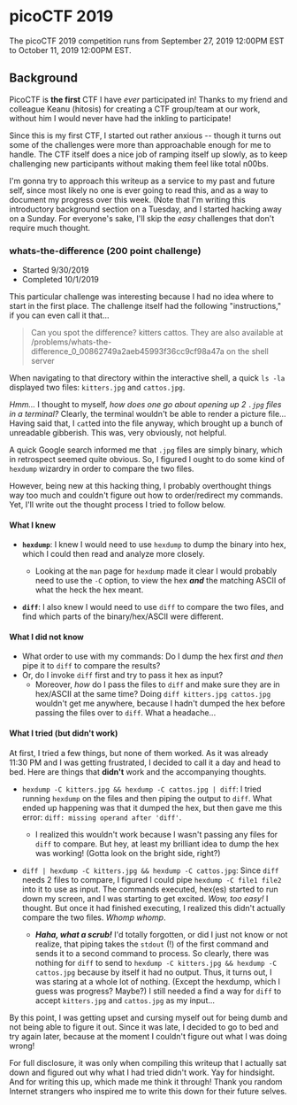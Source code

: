 # picoCTF 2019

The picoCTF 2019 competition runs from September 27, 2019 12:00PM EST to October 11, 2019 12:00PM EST.

## Background

PicoCTF is **the first** CTF I have _ever_ participated in! Thanks to my friend and colleague Keanu (hitosis) for creating a CTF group/team at our work, without him I would never have had the inkling to participate!

Since this is my first CTF, I started out rather anxious -- though it turns out some of the challenges were more than approachable enough for me to handle. The CTF itself does a nice job of ramping itself up slowly, as to keep challenging new participants without making them feel like total n00bs.

I'm gonna try to approach this writeup as a service to my past and future self, since most likely no one is ever going to read this, and as a way to document my progress over this week. (Note that I'm writing this introductory background section on a Tuesday, and I started hacking away on a Sunday. For everyone's sake, I'll skip the _easy_ challenges that don't require much thought.

### whats-the-difference (200 point challenge)

- Started 9/30/2019
- Completed 10/1/2019

This particular challenge was interesting because I had no idea where to start in the first place. The challenge itself had the following "instructions," if you can even call it that...

> Can you spot the difference? kitters cattos. They are also available at /problems/whats-the-difference_0_00862749a2aeb45993f36cc9cf98a47a on the shell server

When navigating to that directory within the interactive shell, a quick `ls -la` displayed two files: `kitters.jpg` and `cattos.jpg`.

_Hmm..._ I thought to myself, _how does one go about opening up 2 `.jpg` files in a terminal?_ Clearly, the terminal wouldn't be able to render a picture file... Having said that, I `cat`ted into the file anyway, which brought up a bunch of unreadable gibberish. This was, very obviously, not helpful.

A quick Google search informed me that `.jpg` files are simply binary, which in retrospect seemed quite obvious. So, I figured I ought to do some kind of `hexdump` wizardry in order to compare the two files.

However, being new at this hacking thing, I probably overthought things way too much and couldn't figure out how to order/redirect my commands. Yet, I'll write out the thought process I tried to follow below.

#### What I knew

- **`hexdump`**: I knew I would need to use `hexdump` to dump the binary into hex, which I could then read and analyze more closely.
   - Looking at the `man` page for `hexdump` made it clear I would probably need to use the `-C` option, to view the hex ***and*** the matching ASCII of what the heck the hex meant.

- **`diff`**: I also knew I would need to use `diff` to compare the two files, and find which parts of the binary/hex/ASCII were different.

#### What I did not know

- What order to use with my commands: Do I dump the hex first *and then* pipe it to `diff` to compare the results?
- Or, do I invoke `diff` first and try to pass it hex as input?
   - Moreover, *how* do I pass the files to `diff` and make sure they are in hex/ASCII at the same time? Doing `diff kitters.jpg cattos.jpg` wouldn't get me anywhere, because I hadn't dumped the hex before passing the files over to `diff`. What a headache...

#### What I tried (but didn't work)

At first, I tried a few things, but none of them worked. As it was already 11:30 PM and I was getting frustrated, I decided to call it a day and head to bed. Here are things that **didn't** work and the accompanying thoughts.

- `hexdump -C kitters.jpg && hexdump -C cattos.jpg | diff`: I tried running `hexdump` on the files and then piping the output to `diff`. What ended up happening was that it dumped the hex, but then gave me this error: `diff: missing operand after 'diff'`.
   - I realized this wouldn't work because I wasn't passing any files for `diff` to compare. But hey, at least my brilliant idea to dump the hex was working! (Gotta look on the bright side, right?)
   
- `diff | hexdump -C kitters.jpg && hexdump -C cattos.jpg`: Since `diff` needs 2 files to compare, I figured I could pipe `hexdump -C file1 file2` into it to use as input. The commands executed, hex(es) started to run down my screen, and I was starting to get excited. *Wow, too easy!* I thought. But once it had finished executing, I realized this didn't actually compare the two files. *Whomp whomp*.
   - ***Haha, what a scrub!*** I'd totally forgotten, or did I just not know or not realize, that piping takes the `stdout` (!) of the first command and sends it to a second command to process. So clearly, there was nothing for `diff` to send to `hexdump -C kitters.jpg && hexdump -C cattos.jpg` because by itself it had no output. Thus, it turns out, I was staring at a whole lot of nothing. (Except the hexdump, which I guess was progress? Maybe?) I still needed a find a way for `diff` to accept `kitters.jpg` and `cattos.jpg` as my input...
   
By this point, I was getting upset and cursing myself out for being dumb and not being able to figure it out. Since it was late, I decided to go to bed and try again later, because at the moment I couldn't figure out what I was doing wrong!

For full disclosure, it was only when compiling this writeup that I actually sat down and figured out why what I had tried didn't work. Yay for hindsight. And for writing this up, which made me think it through! Thank you random Internet strangers who inspired me to write this down for their future selves.
